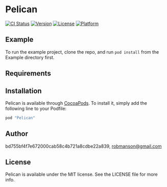 # Pelican

[![CI Status](http://img.shields.io/travis/bd755bf4f7e672000cab58c4b721a8cdbe22a839/Pelican.svg?style=flat)](https://travis-ci.org/bd755bf4f7e672000cab58c4b721a8cdbe22a839/Pelican)
[![Version](https://img.shields.io/cocoapods/v/Pelican.svg?style=flat)](http://cocoapods.org/pods/Pelican)
[![License](https://img.shields.io/cocoapods/l/Pelican.svg?style=flat)](http://cocoapods.org/pods/Pelican)
[![Platform](https://img.shields.io/cocoapods/p/Pelican.svg?style=flat)](http://cocoapods.org/pods/Pelican)

## Example

To run the example project, clone the repo, and run `pod install` from the Example directory first.

## Requirements

## Installation

Pelican is available through [CocoaPods](http://cocoapods.org). To install
it, simply add the following line to your Podfile:

```ruby
pod "Pelican"
```

## Author

bd755bf4f7e672000cab58c4b721a8cdbe22a839, robmanson@gmail.com

## License

Pelican is available under the MIT license. See the LICENSE file for more info.
